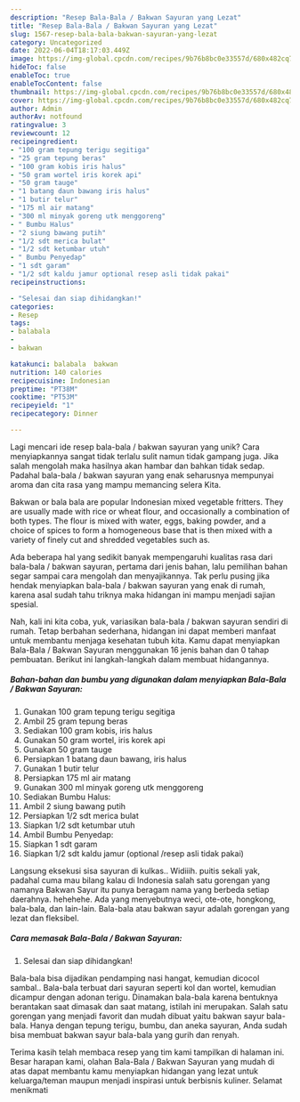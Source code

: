 ```yaml
---
description: "Resep Bala-Bala / Bakwan Sayuran yang Lezat"
title: "Resep Bala-Bala / Bakwan Sayuran yang Lezat"
slug: 1567-resep-bala-bala-bakwan-sayuran-yang-lezat
category: Uncategorized
date: 2022-06-04T18:17:03.449Z
image: https://img-global.cpcdn.com/recipes/9b76b8bc0e33557d/680x482cq70/bala-bala-bakwan-sayuran-foto-resep-utama.jpg
hideToc: false
enableToc: true
enableTocContent: false
thumbnail: https://img-global.cpcdn.com/recipes/9b76b8bc0e33557d/680x482cq70/bala-bala-bakwan-sayuran-foto-resep-utama.jpg
cover: https://img-global.cpcdn.com/recipes/9b76b8bc0e33557d/680x482cq70/bala-bala-bakwan-sayuran-foto-resep-utama.jpg
author: Admin
authorAv: notfound
ratingvalue: 3
reviewcount: 12
recipeingredient:
- "100 gram tepung terigu segitiga"
- "25 gram tepung beras"
- "100 gram kobis iris halus"
- "50 gram wortel iris korek api"
- "50 gram tauge"
- "1 batang daun bawang iris halus"
- "1 butir telur"
- "175 ml air matang"
- "300 ml minyak goreng utk menggoreng"
- " Bumbu Halus"
- "2 siung bawang putih"
- "1/2 sdt merica bulat"
- "1/2 sdt ketumbar utuh"
- " Bumbu Penyedap"
- "1 sdt garam"
- "1/2 sdt kaldu jamur optional resep asli tidak pakai"
recipeinstructions:

- "Selesai dan siap dihidangkan!"
categories:
- Resep
tags:
- balabala
- 
- bakwan

katakunci: balabala  bakwan 
nutrition: 140 calories
recipecuisine: Indonesian
preptime: "PT38M"
cooktime: "PT53M"
recipeyield: "1"
recipecategory: Dinner

---
```





Lagi mencari ide resep bala-bala / bakwan sayuran yang unik? Cara menyiapkannya sangat tidak terlalu sulit namun tidak gampang juga. Jika salah mengolah maka hasilnya akan hambar dan bahkan tidak sedap. Padahal bala-bala / bakwan sayuran yang enak seharusnya mempunyai aroma dan cita rasa yang mampu memancing selera Kita.





Bakwan or bala bala are popular Indonesian mixed vegetable fritters. They are usually made with rice or wheat flour, and occasionally a combination of both types. The flour is mixed with water, eggs, baking powder, and a choice of spices to form a homogeneous base that is then mixed with a variety of finely cut and shredded vegetables such as.

Ada beberapa hal yang sedikit banyak mempengaruhi kualitas rasa dari bala-bala / bakwan sayuran, pertama dari jenis bahan, lalu pemilihan bahan segar sampai cara mengolah dan menyajikannya. Tak perlu pusing jika hendak menyiapkan bala-bala / bakwan sayuran yang enak di rumah, karena asal sudah tahu triknya maka hidangan ini mampu menjadi sajian spesial.






Nah, kali ini kita coba, yuk, variasikan bala-bala / bakwan sayuran sendiri di rumah. Tetap berbahan sederhana, hidangan ini dapat memberi manfaat untuk membantu menjaga kesehatan tubuh kita. Kamu dapat menyiapkan Bala-Bala / Bakwan Sayuran menggunakan 16 jenis bahan dan 0 tahap pembuatan. Berikut ini langkah-langkah dalam membuat hidangannya.

<!--inarticleads1-->

##### Bahan-bahan dan bumbu yang digunakan dalam menyiapkan Bala-Bala / Bakwan Sayuran:

1. Gunakan 100 gram tepung terigu segitiga
1. Ambil 25 gram tepung beras
1. Sediakan 100 gram kobis, iris halus
1. Gunakan 50 gram wortel, iris korek api
1. Gunakan 50 gram tauge
1. Persiapkan 1 batang daun bawang, iris halus
1. Gunakan 1 butir telur
1. Persiapkan 175 ml air matang
1. Gunakan 300 ml minyak goreng utk menggoreng
1. Sediakan  Bumbu Halus:
1. Ambil 2 siung bawang putih
1. Persiapkan 1/2 sdt merica bulat
1. Siapkan 1/2 sdt ketumbar utuh
1. Ambil  Bumbu Penyedap:
1. Siapkan 1 sdt garam
1. Siapkan 1/2 sdt kaldu jamur (optional /resep asli tidak pakai)


Langsung eksekusi sisa sayuran di kulkas.. Widiiih. puitis sekali yak, padahal cuma mau bilang kalau di Indonesia salah satu gorengan yang namanya Bakwan Sayur itu punya beragam nama yang berbeda setiap daerahnya. hehehehe. Ada yang menyebutnya weci, ote-ote, hongkong, bala-bala, dan lain-lain. Bala-bala atau bakwan sayur adalah gorengan yang lezat dan fleksibel. 

<!--inarticleads2-->

##### Cara memasak Bala-Bala / Bakwan Sayuran:


1. Selesai dan siap dihidangkan!

Bala-bala bisa dijadikan pendamping nasi hangat, kemudian dicocol sambal.. Bala-bala terbuat dari sayuran seperti kol dan wortel, kemudian dicampur dengan adonan terigu. Dinamakan bala-bala karena bentuknya berantakan saat dimasak dan saat matang, istilah ini merupakan. Salah satu gorengan yang menjadi favorit dan mudah dibuat yaitu bakwan sayur bala-bala. Hanya dengan tepung terigu, bumbu, dan aneka sayuran, Anda sudah bisa membuat bakwan sayur bala-bala yang gurih dan renyah. 

Terima kasih telah membaca resep yang tim kami tampilkan di halaman ini. Besar harapan kami, olahan Bala-Bala / Bakwan Sayuran yang mudah di atas dapat membantu kamu menyiapkan hidangan yang lezat untuk keluarga/teman maupun menjadi inspirasi untuk berbisnis kuliner. Selamat menikmati
